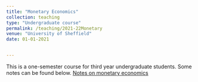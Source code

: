 ```yaml
---
title: "Monetary Economics"
collection: teaching
type: "Undergraduate course"
permalink: /teaching/2021-22Monetary 
venue: "University of Sheffield"
date: 01-01-2021


---
```


This is a one-semester course for third year undergraduate students. Some notes can be found below.
[Notes on monetary economics](https://github.com/jPaez-Farrell/jPaez-Farrell.github.io/blob/master/files/ecn324_content/Monetary_Economics_Notes.pdf)
